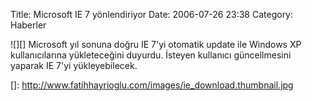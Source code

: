 Title: Microsoft IE 7 yönlendiriyor
Date: 2006-07-26 23:38
Category: Haberler

![][] Microsoft yıl sonuna doğru IE 7'yi otomatik update ile Windows XP
kullanıcılarına yükleteceğini duyurdu. İsteyen kullanıcı güncellmesini
yaparak IE 7'yi yükleyebilecek.

  []: http://www.fatihhayrioglu.com/images/ie_download.thumbnail.jpg
